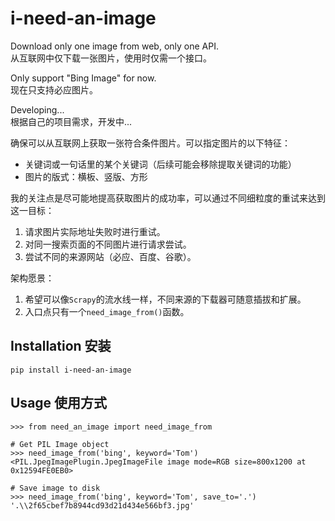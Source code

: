 # i-need-an-image

Download only one image from web, only one API.   
从互联网中仅下载一张图片，使用时仅需一个接口。

Only support "Bing Image" for now.  
现在只支持必应图片。

Developing...  
根据自己的项目需求，开发中...

确保可以从互联网上获取一张符合条件图片。可以指定图片的以下特征：
+ 关键词或一句话里的某个关键词（后续可能会移除提取关键词的功能）
+ 图片的版式：横板、竖版、方形

我的关注点是尽可能地提高获取图片的成功率，可以通过不同细粒度的重试来达到这一目标：
1. 请求图片实际地址失败时进行重试。
2. 对同一搜索页面的不同图片进行请求尝试。
3. 尝试不同的来源网站（必应、百度、谷歌）。

架构愿景：
1. 希望可以像`Scrapy`的流水线一样，不同来源的下载器可随意插拔和扩展。
2. 入口点只有一个`need_image_from()`函数。

## Installation 安装
```
pip install i-need-an-image
```

## Usage 使用方式

```python3
>>> from need_an_image import need_image_from

# Get PIL Image object
>>> need_image_from('bing', keyword='Tom')
<PIL.JpegImagePlugin.JpegImageFile image mode=RGB size=800x1200 at 0x12594FE0EB0>

# Save image to disk
>>> need_image_from('bing', keyword='Tom', save_to='.')
'.\\2f65cbef7b8944cd93d21d434e566bf3.jpg'

```